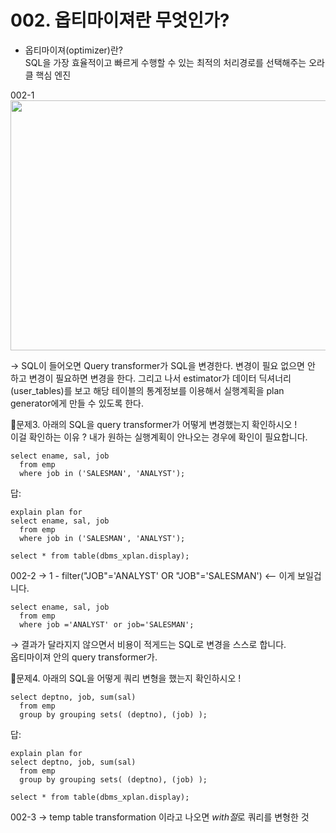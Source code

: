# 002.  옵티마이져란 무엇인가?

- 옵티마이져(optimizer)란?  
  SQL을 가장 효율적이고 빠르게 수행할 수 있는 최적의 처리경로를 선택해주는 오라클 핵심 엔진

002-1
<img src="https://github.com/goguma999/newjourney/blob/main/004-.png" width=600 height=400>

→ SQL이 들어오면 Query transformer가 SQL을 변경한다. 
 변경이 필요 없으면 안 하고 변경이 필요하면 변경을 한다.
 그리고 나서 estimator가 데이터 딕셔너리(user_tables)를 보고
 해당 테이블의 통계정보를 이용해서 실행계획을 plan generator에게
 만들 수 있도록 한다. 

🔷문제3. 아래의 SQL을 query transformer가 어떻게 변경했는지 확인하시오 !   
 이걸 확인하는 이유 ?  내가 원하는 실행계획이 안나오는 경우에 확인이 필요합니다.
```
select ename, sal, job
  from emp
  where job in ('SALESMAN', 'ANALYST');
```
답:
```
explain plan for
select ename, sal, job
  from emp
  where job in ('SALESMAN', 'ANALYST');

select * from table(dbms_xplan.display);
```
002-2
→ 1 - filter("JOB"='ANALYST' OR "JOB"='SALESMAN')  <-- 이게 보일겁니다. 

```
select ename, sal, job
  from emp
  where job ='ANALYST' or job='SALESMAN'; 
```

→ 결과가 달라지지 않으면서 비용이 적게드는 SQL로 변경을 스스로 합니다.  
  옵티마이져 안의 query transformer가.

🔷문제4. 아래의 SQL을 어떻게 쿼리 변형을 했는지 확인하시오 !
```
select deptno, job, sum(sal)
  from emp
  group by grouping sets( (deptno), (job) );
```

답:  
```
explain plan for 
select deptno, job, sum(sal)
  from emp
  group by grouping sets( (deptno), (job) );

select * from table(dbms_xplan.display);
```

002-3
→ temp table transformation 이라고 나오면 *with절*로 쿼리를 변형한 것
